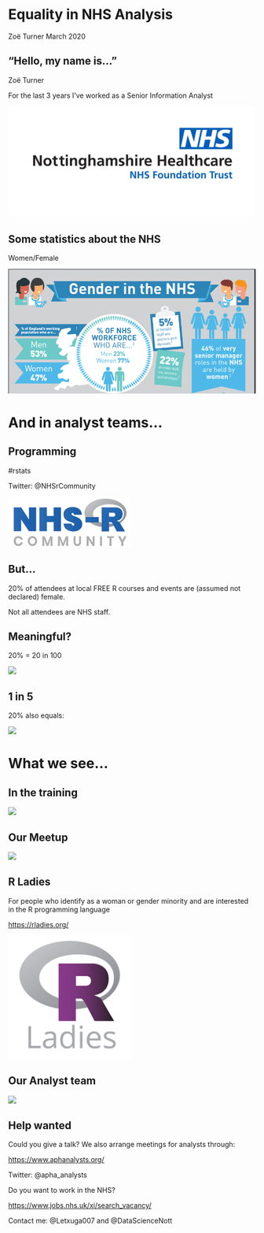Equality in NHS Analysis
================
Zoë Turner
March 2020

## “Hello, my name is…”

Zoë Turner

For the last 3 years I’ve worked as a Senior Information Analyst

<img src="images/company_logo.jpg" width="500px" />

## Some statistics about the NHS

Women/Female

<img src="images/NHSWorkforceStats.PNG" width="600px" />

# And in analyst teams…

## Programming

\#rstats

Twitter: @NHSrCommunity

<img src="images/NHSRLogo.png" width="250px" />

## But…

20% of attendees at local FREE R courses and events are (assumed not
declared) female.

Not all attendees are NHS staff.

## Meaningful?

20% = 20 in 100

![](LightningTalkNHSR_files/figure-gfm/2%20in%20100-1.png)<!-- -->

## 1 in 5

20% also equals:

![](LightningTalkNHSR_files/figure-gfm/1%20in%205-1.png)<!-- -->

# What we see…

## In the training

![](LightningTalkNHSR_files/figure-gfm/4%20in%2020-1.png)<!-- -->

## Our Meetup

![](LightningTalkNHSR_files/figure-gfm/2%20in%2010-1.png)<!-- -->

## R Ladies

For people who identify as a woman or gender minority and are interested
in the R programming language

<https://rladies.org/>

<img src="images/R-LadiesGlobal.png" width="250px" />

## Our Analyst team

![](LightningTalkNHSR_files/figure-gfm/managers-1.png)<!-- -->

## Help wanted

Could you give a talk? We also arrange meetings for analysts through:

<https://www.aphanalysts.org/>

Twitter: @apha\_analysts

Do you want to work in the NHS?

<https://www.jobs.nhs.uk/xi/search_vacancy/>

Contact me: @Letxuga007 and @DataScienceNott
